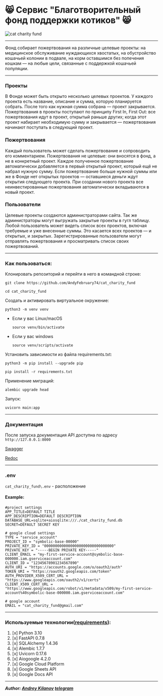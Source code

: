 # :smile_cat: Сервис "Благотворительный фонд поддержки котиков" :smile_cat:

![](https://github.com/AndyFebruary74/cat_charity_fund/blob/master/cat.jpg "cat charity fund")

---

Фонд собирает пожертвования на различные целевые проекты: на медицинское 
обслуживание нуждающихся хвостатых, на обустройство кошачьей колонии в подвале,
на корм оставшимся без попечения кошкам — на любые цели, связанные с поддержкой
кошачьей популяции.

---

### Проекты

В Фонде может быть открыто несколько целевых проектов. У каждого проекта
есть название, описание и сумма, которую планируется собрать. После того как
нужная сумма собрана — проект закрывается.
Пожертвования в проекты поступают по принципу First In, First Out:
все пожертвования идут в проект, открытый раньше других; когда этот проект
набирает необходимую сумму и закрывается — пожертвования начинают поступать в
следующий проект.


### Пожертвования

Каждый пользователь может сделать пожертвование и сопроводить его комментарием.
Пожертвования не целевые: они вносятся в фонд, а не в конкретный проект. Каждое
полученное пожертвование автоматически добавляется в первый открытый проект,
который ещё не набрал нужную сумму. Если пожертвование больше нужной суммы или
же в Фонде нет открытых проектов — оставшиеся деньги ждут открытия следующего 
проекта. При создании нового проекта все неинвестированные пожертвования
автоматически вкладываются в новый проект.

### Пользователи

Целевые проекты создаются администраторами сайта. Так же администраторы могут
выгружать закрытые проекты в гугл таблицу.  
Любой пользователь может видеть список всех проектов, включая требуемые и уже
внесенные суммы. Это касается всех проектов — и открытых, и закрытых.
Зарегистрированные пользователи могут отправлять пожертвования и просматривать 
список своих пожертвований.

---



### Как пользоваться:
Клонировать репозиторий и перейти в него в командной строке:

```
git clone https://github.com/AndyFebruary74/cat_charity_fund
```

```
cd cat_charity_fund
```

Cоздать и активировать виртуальное окружение:

```
python3 -m venv venv
```

* Если у вас Linux/macOS

    ```
    source venv/bin/activate
    ```

* Если у вас windows

    ```
    source venv/scripts/activate
    ```

Установить зависимости из файла requirements.txt:

```
python3 -m pip install --upgrade pip
```

```
pip install -r requirements.txt
```

Применение миграций:

```
alembic upgrade head

```

Запуск:

```
uvicorn main:app
```

---
### Документация 

После запуска документация API доступна по адресу `http://127.0.0.1:8000` 

[Swagger](http://127.0.0.1:8000/docs)

[Redoc](http://127.0.0.1:8000/redoc)

---

### .env

`cat_charity_fund\.env` - расположение

#### Example:

```
#project settings
APP_TITLE=DEFAULT TITLE
APP_DESCRIPTION=DEFAULT DESCRIPTION
DATABASE_URL=sqlite+aiosqlite:///./cat_charity_fund.db
SECRET=DEFAULT SECRET KEY

# google cloud settings
TYPE = "service_account"
PROJECT_ID = "symbolic-base-00000"
PRIVATE_KEY_ID = "00000000000000000000000000000000"
PRIVATE_KEY = "-----BEGIN PRIVATE KEY-----"
CLIENT_EMAIL = "my-first-service-account@symbolic-base-000000.iam.gserviceaccount.com"
CLIENT_ID = "12345678901234567890"
AUTH_URI = "https://accounts.google.com/o/oauth2/auth"
TOKEN_URI = "https://oauth2.googleapis.com/token"
AUTH_PROVIDER_X509_CERT_URL = "https://www.googleapis.com/oauth2/v1/certs"
CLIENT_X509_CERT_URL = "https://www.googleapis.com/robot/v1/metadata/x509/my-first-service-account%40symbolic-base-000000.iam.gserviceaccount.com"

# google account
EMAIL = "cat_charity_fund@gmail.com"
```

---

### Используемые технологии([requirements](https://github.com/AndyFebruary74/cat_charity_fund/blob/master/requirements.txt)):
1. [x] Python 3.10
2. [x] FastAPI 0.7.8
3. [x] SQLAlchemy 1.4.36
4. [x] Alembic 1.7.7
5. [x] Uvicorn 0.17.6
6. [x] Aiogoogle 4.2.0
7. [x] Google Cloud Platform
8. [x] Google Sheets API
9. [x] Google Docs API

---

**_Author: [Andrey Kilanov](https://github.com/AndyFebruary74/) [telegram](https://t.me/AndyFebruary)_**